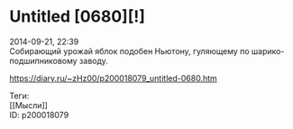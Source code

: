 Untitled [0680][!]
===================

   
 2014-09-21, 22:39   
  Собирающий урожай яблок подобен Ньютону, гуляющему по шарико-подшипниковому заводу.   
    
 <https://diary.ru/~zHz00/p200018079_untitled-0680.htm>   
   
 Теги:   
 [[Мысли]]   
 ID: p200018079